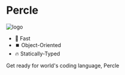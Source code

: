 # Percle

![logo](https://user-images.githubusercontent.com/77380166/141654795-ab8d1f59-43c7-401a-8eec-611b85b6744a.png)

- 💨 Fast
- ⏹️ Object-Oriented
- 🔥 Statically-Typed

Get ready for world's coding language, Percle

